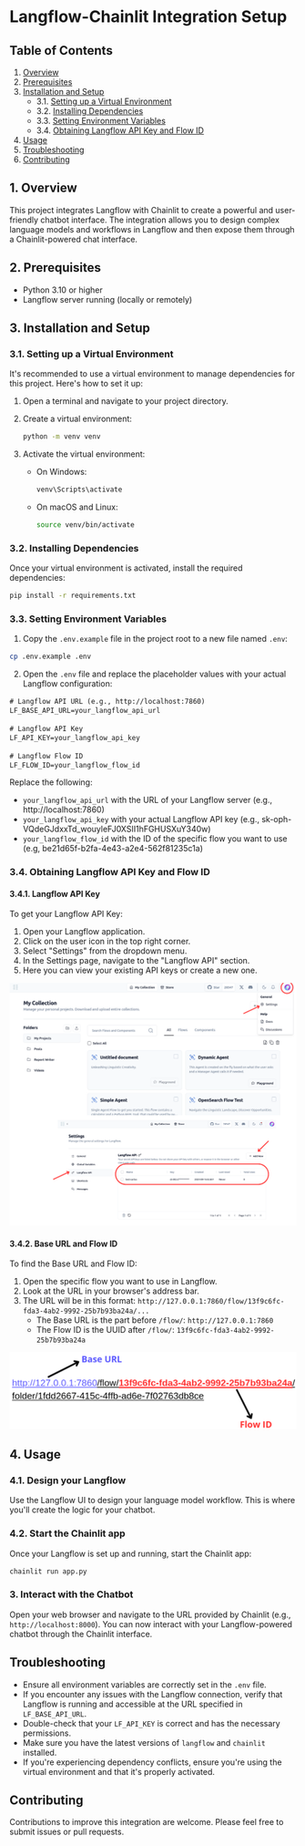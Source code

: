 # Langflow-Chainlit Integration Setup

## Table of Contents
1. [Overview](#overview)
2. [Prerequisites](#prerequisites)
3. [Installation and Setup](#installation-and-setup)
   - 3.1. [Setting up a Virtual Environment](#setting-up-a-virtual-environment)
   - 3.2. [Installing Dependencies](#installing-dependencies)
   - 3.3. [Setting Environment Variables](#setting-environment-variables)
   - 3.4. [Obtaining Langflow API Key and Flow ID](#obtaining-langflow-api-key-and-flow-id)
4. [Usage](#usage)
5. [Troubleshooting](#troubleshooting)
6. [Contributing](#contributing)

## 1. Overview

This project integrates Langflow with Chainlit to create a powerful and user-friendly chatbot interface. The integration allows you to design complex language models and workflows in Langflow and then expose them through a Chainlit-powered chat interface.

## 2. Prerequisites

- Python 3.10 or higher
- Langflow server running (locally or remotely)

## 3. Installation and Setup

### 3.1. Setting up a Virtual Environment

It's recommended to use a virtual environment to manage dependencies for this project. Here's how to set it up:

1. Open a terminal and navigate to your project directory.

2. Create a virtual environment:
   ```bash
   python -m venv venv
   ```

3. Activate the virtual environment:
   - On Windows:
     ```bash
     venv\Scripts\activate
     ```
   - On macOS and Linux:
     ```bash
     source venv/bin/activate
     ```

### 3.2. Installing Dependencies

Once your virtual environment is activated, install the required dependencies:

```bash
pip install -r requirements.txt
```

### 3.3. Setting Environment Variables

1. Copy the `.env.example` file in the project root to a new file named `.env`:

```bash
cp .env.example .env
```

2. Open the `.env` file and replace the placeholder values with your actual Langflow configuration:

```env
# Langflow API URL (e.g., http://localhost:7860)
LF_BASE_API_URL=your_langflow_api_url

# Langflow API Key
LF_API_KEY=your_langflow_api_key

# Langflow Flow ID
LF_FLOW_ID=your_langflow_flow_id
```

Replace the following:
- `your_langflow_api_url` with the URL of your Langflow server (e.g., http://localhost:7860)
- `your_langflow_api_key` with your actual Langflow API key (e.g., sk-oph-VQdeGJdxxTd_wouyleFJ0XSII1hFGHUSXuY340w)
- `your_langflow_flow_id` with the ID of the specific flow you want to use (e.g, be21d65f-b2fa-4e43-a2e4-562f81235c1a)

### 3.4. Obtaining Langflow API Key and Flow ID

#### 3.4.1. Langflow API Key

To get your Langflow API Key:

1. Open your Langflow application.
2. Click on the user icon in the top right corner.
3. Select "Settings" from the dropdown menu.
4. In the Settings page, navigate to the "Langflow API" section.
5. Here you can view your existing API keys or create a new one.

![Setting Langflow API Key](images/setting_langflow_api_key.png)

#### 3.4.2. Base URL and Flow ID

To find the Base URL and Flow ID:

1. Open the specific flow you want to use in Langflow.
2. Look at the URL in your browser's address bar.
3. The URL will be in this format: `http://127.0.0.1:7860/flow/13f9c6fc-fda3-4ab2-9992-25b7b93ba24a/...`
   - The Base URL is the part before `/flow/`: `http://127.0.0.1:7860`
   - The Flow ID is the UUID after `/flow/`: `13f9c6fc-fda3-4ab2-9992-25b7b93ba24a`

![Where to find Base URL and Flow ID](images/where_find_baseurl_and_flowid.png)

## 4. Usage

### 4.1. Design your Langflow

Use the Langflow UI to design your language model workflow. This is where you'll create the logic for your chatbot.

### 4.2. Start the Chainlit app

Once your Langflow is set up and running, start the Chainlit app:

```bash
chainlit run app.py
```

### 3. Interact with the Chatbot

Open your web browser and navigate to the URL provided by Chainlit (e.g., `http://localhost:8000`). You can now interact with your Langflow-powered chatbot through the Chainlit interface.

## Troubleshooting

- Ensure all environment variables are correctly set in the `.env` file.
- If you encounter any issues with the Langflow connection, verify that Langflow is running and accessible at the URL specified in `LF_BASE_API_URL`.
- Double-check that your `LF_API_KEY` is correct and has the necessary permissions.
- Make sure you have the latest versions of `langflow` and `chainlit` installed.
- If you're experiencing dependency conflicts, ensure you're using the virtual environment and that it's properly activated.

## Contributing

Contributions to improve this integration are welcome. Please feel free to submit issues or pull requests.